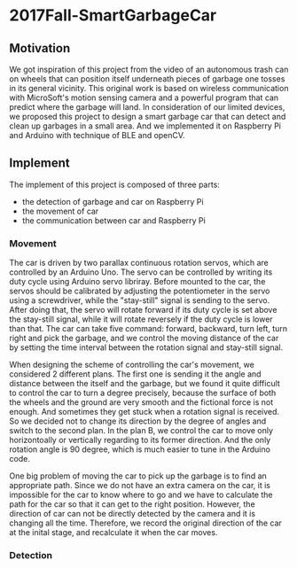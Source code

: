 # 2017Fall-SmartGarbageCar

## Motivation
We got inspiration of this project from the video of an autonomous trash can on wheels that can position itself underneath pieces of garbage one tosses in its general vicinity. This original work is based on wireless communication with MicroSoft's motion sensing camera and a powerful program that can predict where the garbage will land. In consideration of our limited devices, we proposed this project to design a smart garbage car that can detect and clean up garbages in a small area. And we implemented it on Raspberry Pi and Arduino with technique of BLE and openCV.

## Implement
The implement of this project is composed of three parts: 
- the detection of garbage and car on Raspberry Pi
- the movement of car
- the communication between car and Raspberry Pi

### Movement
The car is driven by two parallax continuous rotation servos, which are controlled by an Arduino Uno. The servo can be controlled by writing its duty cycle using Arduino servo libriray. Before mounted to the car, the servos should be calibrated by adjusting the  potentiometer in the servo using a screwdriver, while the "stay-still" signal is sending to the servo. After doing that, the servo will rotate forward if its duty cycle is set above the stay-still signal, while it will rotate reversely if the duty cycle is lower than that. The car can take five command: forward, backward, turn left, turn right and pick the garbage, and we control the moving distance of the car by setting the time interval between the rotation signal and stay-still signal. 

When designing the scheme of controlling the car's movement, we considered 2 different plans. The first one is sending it the angle and distance between the itself and the garbage, but we found it quite difficult to control the car to turn a degree precisely, because the surface of both the wheels and the ground are very smooth and the fictional force is not enough. And sometimes they get stuck when a rotation signal is received. So we decided not to change its direction by the degree of angles and switch to the second plan. In the plan B, we control the car to move only horizontoally or vertically regarding to its former direction. And the only rotation angle is 90 degree, which is much easier to tune in the Arduino code. 

One big problem of moving the car to pick up the garbage is to find an appropriate path. Since we do not have an extra camera on the car, it is impossible for the car to know where to go and we have to calculate the path for the car so that it can get to the right position. However, the direction of car can not be directly detected by the camera and it is changing all the time. Therefore, we record the original direction of the car at the inital stage, and recalculate it when the car moves.


### Detection
